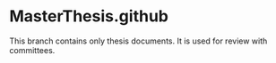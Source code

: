 MasterThesis.github
===================

This branch contains only thesis documents. 
It is used for review with committees.
